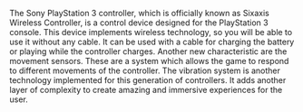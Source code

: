 
The Sony PlayStation 3 controller, which is officially known as Sixaxis Wireless Controller, is a control device designed for the PlayStation 3 console.
This device implements wireless technology, so you will be able to use it without any cable. It can be used with a cable for charging the battery or playing while the controller charges.
Another new characteristic are the movement sensors. These are a system which allows the game to respond to different movements of the controller. 
The vibration system is another technology implemented for this generation of controllers. It adds another layer of complexity to create amazing and immersive experiences for the user.